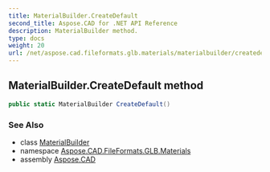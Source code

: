 ```yaml
---
title: MaterialBuilder.CreateDefault
second_title: Aspose.CAD for .NET API Reference
description: MaterialBuilder method. 
type: docs
weight: 20
url: /net/aspose.cad.fileformats.glb.materials/materialbuilder/createdefault/
---
```

## MaterialBuilder.CreateDefault method

```csharp
public static MaterialBuilder CreateDefault()
```

### See Also

* class [MaterialBuilder](../)
* namespace [Aspose.CAD.FileFormats.GLB.Materials](../../materialbuilder/)
* assembly [Aspose.CAD](../../../)


